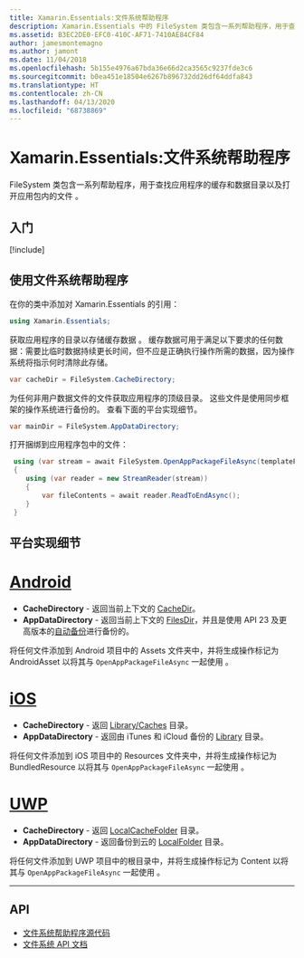 ```yaml
---
title: Xamarin.Essentials:文件系统帮助程序
description: Xamarin.Essentials 中的 FileSystem 类包含一系列帮助程序，用于查找应用程序的缓存和数据目录以及打开应用包内的文件。
ms.assetid: B3EC2DE0-EFC0-410C-AF71-7410AE84CF84
author: jamesmontemagno
ms.author: jamont
ms.date: 11/04/2018
ms.openlocfilehash: 5b155e4976a67bda36e66d2ca3565c9237fde3c6
ms.sourcegitcommit: b0ea451e18504e6267b896732dd26df64ddfa843
ms.translationtype: HT
ms.contentlocale: zh-CN
ms.lasthandoff: 04/13/2020
ms.locfileid: "68738869"
---
```

# <a name="xamarinessentials-file-system-helpers"></a>Xamarin.Essentials:文件系统帮助程序

FileSystem 类包含一系列帮助程序，用于查找应用程序的缓存和数据目录以及打开应用包内的文件  。

## <a name="get-started"></a>入门

[!include[](~/essentials/includes/get-started.md)]

## <a name="using-file-system-helpers"></a>使用文件系统帮助程序

在你的类中添加对 Xamarin.Essentials 的引用：

```csharp
using Xamarin.Essentials;
```

获取应用程序的目录以存储缓存数据  。 缓存数据可用于满足以下要求的任何数据：需要比临时数据持续更长时间，但不应是正确执行操作所需的数据，因为操作系统将指示何时清除此存储。

```csharp
var cacheDir = FileSystem.CacheDirectory;
```

为任何非用户数据文件的文件获取应用程序的顶级目录。 这些文件是使用同步框架的操作系统进行备份的。 查看下面的平台实现细节。

```csharp
var mainDir = FileSystem.AppDataDirectory;
```

打开捆绑到应用程序包中的文件：

```csharp
 using (var stream = await FileSystem.OpenAppPackageFileAsync(templateFileName))
 {
    using (var reader = new StreamReader(stream))
    {
        var fileContents = await reader.ReadToEndAsync();
    }
 }
```

## <a name="platform-implementation-specifics"></a>平台实现细节

# <a name="android"></a>[Android](#tab/android)

- **CacheDirectory** - 返回当前上下文的 [CacheDir](https://developer.android.com/reference/android/content/Context.html#getCacheDir)。
- **AppDataDirectory** - 返回当前上下文的 [FilesDir](https://developer.android.com/reference/android/content/Context.html#getFilesDir)，并且是使用 API 23 及更高版本的[自动备份](https://developer.android.com/guide/topics/data/autobackup.html)进行备份的。

将任何文件添加到 Android 项目中的 Assets 文件夹中，并将生成操作标记为 AndroidAsset 以将其与 `OpenAppPackageFileAsync` 一起使用   。

# <a name="ios"></a>[iOS](#tab/ios)

- **CacheDirectory** - 返回 [Library/Caches](https://developer.apple.com/library/content/documentation/FileManagement/Conceptual/FileSystemProgrammingGuide/FileSystemOverview/FileSystemOverview.html) 目录。
- **AppDataDirectory** - 返回由 iTunes 和 iCloud 备份的 [Library](https://developer.apple.com/library/content/documentation/FileManagement/Conceptual/FileSystemProgrammingGuide/FileSystemOverview/FileSystemOverview.html) 目录。

将任何文件添加到 iOS 项目中的 Resources 文件夹中，并将生成操作标记为 BundledResource 以将其与 `OpenAppPackageFileAsync` 一起使用   。

# <a name="uwp"></a>[UWP](#tab/uwp)

- **CacheDirectory** - 返回 [LocalCacheFolder](https://docs.microsoft.com/uwp/api/windows.storage.applicationdata.localcachefolder#Windows_Storage_ApplicationData_LocalCacheFolder) 目录。
- **AppDataDirectory** - 返回备份到云的 [LocalFolder](https://docs.microsoft.com/uwp/api/windows.storage.applicationdata.localfolder#Windows_Storage_ApplicationData_LocalFolder) 目录。

将任何文件添加到 UWP 项目中的根目录中，并将生成操作标记为 Content 以将其与 `OpenAppPackageFileAsync` 一起使用  。

--------------

## <a name="api"></a>API

- [文件系统帮助程序源代码](https://github.com/xamarin/Essentials/tree/master/Xamarin.Essentials/FileSystem)
- [文件系统 API 文档](xref:Xamarin.Essentials.FileSystem)

